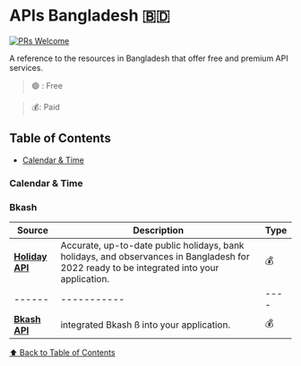 # APIs Bangladesh 🇧🇩

[![PRs Welcome](https://img.shields.io/badge/PRs-welcome-brightgreen.svg?style=flat-square)](https://makeapullrequest.com)

A reference to the resources in Bangladesh that offer free and premium API services.

> 🟢 : Free

> 💰: Paid

## Table of Contents

- [Calendar & Time](#calendar--time)

<!-- ### Template
| Source | Description | Type |
| ------ | ----------- | ---- |
| [**Title**](https://xyz.com) | Description goes here | **N/A** |

[⬆ Back to Table of Contents](#table-of-contents) -->

### Calendar & Time
### Bkash
| Source | Description | Type |
| ------ | ----------- | ---- |
| [**Holiday API**](https://holidayapi.com/countries/bd/)| Accurate, up-to-date public holidays, bank holidays, and observances in Bangladesh for 2022 ready to be integrated into your application. | 💰 |
| ------ | ----------- | ---- |
| [**Bkash API**](https://developer.bka.sh/)| integrated Bkash ß into your application. | 💰 |
[⬆ Back to Table of Contents](#table-of-contents)
